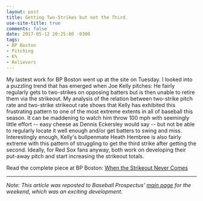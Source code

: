 ```yaml
---
layout: post
title: Getting Two-Strikes but not the Third.
use-site-title: true
comments: false
date: 2017-05-12 20:25:00 -0300
tags:
- BP Boston
- Pitching
- K%
- Relievers
---
```


My lastest work for BP Boston went up at the site on Tuesday. I looked into a puzzling trend that has emerged when Joe Kelly pitches:
He fairly regularly gets to two-strikes on opposing batters but is then unable to retire them via the strikeout. My analysis of the relation between two-strike pitch rate and two-strike strikeout rate shows that
Kelly has exhibited this frustrating pattern to one of the most extreme extents in all of baseball this season. It can be maddening to watch him
throw 100 mph with seemingly little effort -- easy cheese as Dennis Eckersley would say -- but not be able to regularly locate it well enough and/or get batters to swing and miss. 
Interestingly enough, Kelly's bullpenmate Heath Hembree is also fairly extreme with this pattern of struggling to get the third strike after getting the second. 
Ideally, for Red Sox fans anyway, both work on developing their put-away pitch and start increasing the strikeout totals.

Read the complete piece at BP Boston: <a href = "http://www.baseballprospectus.com/article.php?articleid=31821" target = "_blank"> When the Strikeout Never Comes</a>

***

*Note: This article was reposted to Baseball Prospectus' <a href = "http://www.baseballprospectus.com/" target = "_blank"> main page</a> for the weekend, which was 
an exciting development.*